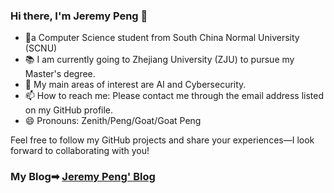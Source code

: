 ### Hi there, I'm Jeremy Peng 👋
- 🚩a Computer Science student from South China Normal University (SCNU) 
- 📚 I am currently going to Zhejiang University (ZJU) to pursue my Master's degree.
- 🔭 My main areas of interest are AI and Cybersecurity.
- 📫 How to reach me: Please contact me through the email address listed on my GitHub profile.
- 😄 Pronouns: Zenith/Peng/Goat/Goat Peng

Feel free to follow my GitHub projects and share your experiences—I look forward to collaborating with you!

### My Blog➡ [Jeremy Peng' Blog](https://blog.goatpeng.cn/)

